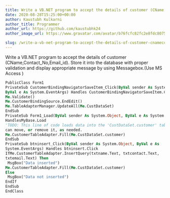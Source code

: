 ```yaml
---
title: Write a VB.NET program to accept the details of customer (CName,Contact_No,Email_id). Store it into the database with proper validation and display appropriate message by using Messagebox.(Use MS Access )
date: 2020-08-28T15:25:00+00:00
author: Kaustubh Kulkarni
author_title: Programmer
author_url: https://github.com/kaustubhk24
author_image_url: https://www.gravatar.com/avatar/b76fcfc82fc2e8fdc8075636f1735f61?s=200

slug: /write-a-vb-net-program-to-accept-the-details-of-customer-cnamecontact_noemail_id-store-it-into-the-database-with-proper-validation-and-display-appropriate-message-by-using-messagebox-use-ms-acce/
---
```

Write a VB.NET program to accept the details of customer (CName,Contact_No,Email_id). Store it into the database with proper validation and display appropriate message by using Messagebox.(Use MS Access ) 


```vb title="file.vb"
PublicClass Form1  
PrivateSub CustomerBindingNavigatorSaveItem_Click(ByVal sender As System.Object,  
ByVal e As System.EventArgs) Handles CustomerBindingNavigatorSaveItem.Click  
Me.Validate()  
Me.CustomerBindingSource.EndEdit()  
Me.TableAdapterManager.UpdateAll(Me.CustDataSet)  
EndSub  
PrivateSub Form1_Load(ByVal sender As System.Object, ByVal e As System.EventArgs)  
HandlesMyBase.Load  
'TODO: This line of code loads data into the 'CustDataSet.customer' table. You  
can move, or remove it, as needed.  
Me.CustomerTableAdapter.Fill(Me.CustDataSet.customer)  
EndSub  
PrivateSub btninsert_Click(ByVal sender As System.Object, ByVal e As  
System.EventArgs) Handles btninsert.Click  
IfMe.CustomerTableAdapter.InsertQuery(txtname.Text, txtcontact.Text,  
txtemail.Text) Then  
 MsgBox("Data inserted")  
Me.CustomerTableAdapter.Fill(Me.CustDataSet.customer)  
Else  
 MsgBox("Data not inserted")  
EndIf  
EndSub  
EndClass  

```
